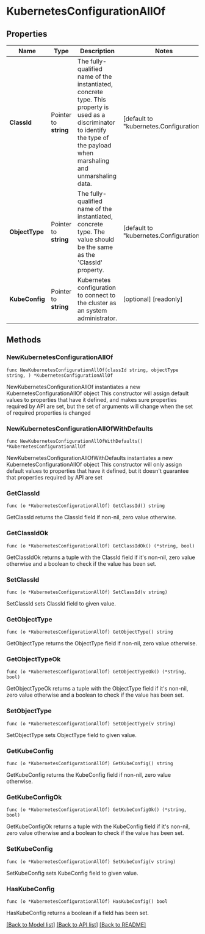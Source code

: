 # KubernetesConfigurationAllOf

## Properties

Name | Type | Description | Notes
------------ | ------------- | ------------- | -------------
**ClassId** | Pointer to **string** | The fully-qualified name of the instantiated, concrete type. This property is used as a discriminator to identify the type of the payload when marshaling and unmarshaling data. | [default to "kubernetes.Configuration"]
**ObjectType** | Pointer to **string** | The fully-qualified name of the instantiated, concrete type. The value should be the same as the &#39;ClassId&#39; property. | [default to "kubernetes.Configuration"]
**KubeConfig** | Pointer to **string** | Kubernetes configuration to connect to the cluster as an system administrator. | [optional] [readonly] 

## Methods

### NewKubernetesConfigurationAllOf

`func NewKubernetesConfigurationAllOf(classId string, objectType string, ) *KubernetesConfigurationAllOf`

NewKubernetesConfigurationAllOf instantiates a new KubernetesConfigurationAllOf object
This constructor will assign default values to properties that have it defined,
and makes sure properties required by API are set, but the set of arguments
will change when the set of required properties is changed

### NewKubernetesConfigurationAllOfWithDefaults

`func NewKubernetesConfigurationAllOfWithDefaults() *KubernetesConfigurationAllOf`

NewKubernetesConfigurationAllOfWithDefaults instantiates a new KubernetesConfigurationAllOf object
This constructor will only assign default values to properties that have it defined,
but it doesn't guarantee that properties required by API are set

### GetClassId

`func (o *KubernetesConfigurationAllOf) GetClassId() string`

GetClassId returns the ClassId field if non-nil, zero value otherwise.

### GetClassIdOk

`func (o *KubernetesConfigurationAllOf) GetClassIdOk() (*string, bool)`

GetClassIdOk returns a tuple with the ClassId field if it's non-nil, zero value otherwise
and a boolean to check if the value has been set.

### SetClassId

`func (o *KubernetesConfigurationAllOf) SetClassId(v string)`

SetClassId sets ClassId field to given value.


### GetObjectType

`func (o *KubernetesConfigurationAllOf) GetObjectType() string`

GetObjectType returns the ObjectType field if non-nil, zero value otherwise.

### GetObjectTypeOk

`func (o *KubernetesConfigurationAllOf) GetObjectTypeOk() (*string, bool)`

GetObjectTypeOk returns a tuple with the ObjectType field if it's non-nil, zero value otherwise
and a boolean to check if the value has been set.

### SetObjectType

`func (o *KubernetesConfigurationAllOf) SetObjectType(v string)`

SetObjectType sets ObjectType field to given value.


### GetKubeConfig

`func (o *KubernetesConfigurationAllOf) GetKubeConfig() string`

GetKubeConfig returns the KubeConfig field if non-nil, zero value otherwise.

### GetKubeConfigOk

`func (o *KubernetesConfigurationAllOf) GetKubeConfigOk() (*string, bool)`

GetKubeConfigOk returns a tuple with the KubeConfig field if it's non-nil, zero value otherwise
and a boolean to check if the value has been set.

### SetKubeConfig

`func (o *KubernetesConfigurationAllOf) SetKubeConfig(v string)`

SetKubeConfig sets KubeConfig field to given value.

### HasKubeConfig

`func (o *KubernetesConfigurationAllOf) HasKubeConfig() bool`

HasKubeConfig returns a boolean if a field has been set.


[[Back to Model list]](../README.md#documentation-for-models) [[Back to API list]](../README.md#documentation-for-api-endpoints) [[Back to README]](../README.md)


